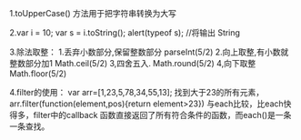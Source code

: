 1.toUpperCase() 方法用于把字符串转换为大写

2.var i = 10;
var s = i.toString();
alert(typeof s);     //将输出 String

3.除法取整：
    1.丢弃小数部分,保留整数部分
    parseInt(5/2)
    2.向上取整,有小数就整数部分加1
    Math.ceil(5/2)
    3,四舍五入.
    Math.round(5/2)
    4,向下取整
    Math.floor(5/2)

4.filter的使用：
    var arr=[1,23,5,78,34,55,13];
    找到大于23的所有元素，
    arr.filter(function(element,pos){return element>23})
    与each比较，比each快得多，filter中的callback 函数直接返回了所有符合条件的函数，而each()是一条一条查找。
